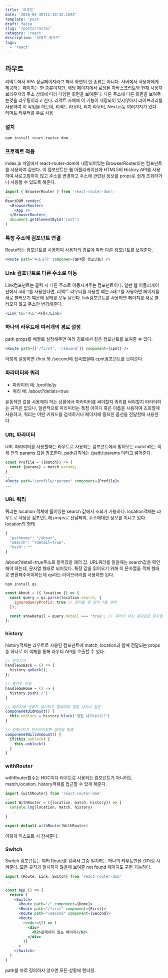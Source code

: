 ```yaml
---
title: '라우트'
date: '2020-04-30T12:10:32.169Z'
template: 'post'
draft: false
slug: '/posts/route/'
category: 'react'
description: '리액트 라우트'
tags:
  - 'react'
---
```


## 라우트

리액트에서 SPA 싱글페이지라고 해서 화면이 한 종류는 아니다. 서버에서 사용자에게 제공하는 페이지는 한 종류이지만, 해당 페이지에서 로딩된 자바스크립트와 현재 사용자 브라우저의 주소 상태에 따라 다양한 화면을 보여준다. 다른 주소에 다른 화면을 보여주는것을 라우팅이라고 한다. 리액트 자체에 이 기능이 내장되어 있지않아서 라이브러리를 사용하여 이 작업을 하는데, 리액트 라우터, 리치 라우터, Next.js등 여러가지가 있다. 리액트 라우터를 주로 사용

### 설치

```
npm install react-router-dom
```

### 프로젝트 적용

index.js 파일에서 react-router-dom에 내장되어있는 BrowserRouter라는 컴포넌트를 사용하여 감싼다. 이 컴포넌트는 웹 어플리케이션에 HTML5의 History API를 사용하여 새로고침하지 않고 주소를 변경하고 주소에 관련된 정보를 props로 쉽게 조회하거나 사용할 수 있도록 해준다.

```jsx
import { BrowserRouter } from 'react-router-dom';
...
ReactDOM.render(
  <BrowserRouter>
    <App />
  </BrowserRouter>,
  document.getElementById('root')
)
```

### 특정 주소에 컴포넌트 연결

Route라는 컴포넌트를 사용하여 사용자의 경로에 따라 다른 컴포넌트를 보여준다.

```jsx
<Route path="주소규칙" componen={보여줄 컴포넌트} />
```

### Link 컴포넌트로 다른 주소로 이동

Link컴포넌트는 클릭 시 다른 주소로 이동시켜주는 컴포넌트이다. 일반 웹 어플리케이션에서 a태그를 사용한다면, 리액트 라우터를 사용할 떄는 a태그를 사용하면 페이지를 새로 불러오기 떄문에 상태를 모두 날린다. link컴포넌트를 사용하면 페이지를 새로 불러오지 않고 주소만 변경해준다.

```jsx
<Link to="주소">내용</Link>
```

### 하나의 라우트에 여러개의 경로 설정

path props를 배열로 설정해주면 여러 경로에서 같은 컴포넌트를 보여줄 수 있다.

```jsx
<Route path={['/first', '/second']} component={cpnt} />
```

이렇게 설정하면 /first 와 /second에 접속했을떄 cpnt컴포넌트를 보여준다.

### 파라미터와 쿼리

- 파라미터 예: /profile/jy
- 쿼리 예: /about?detials=true

유동적인 값을 사용해야 하는 상황에서 파라미터를 써야할지 쿼리를 써야할지 따라야하는 규칙은 없으나, 일반적으로 파라미터는 특정 아이디 혹은 이름을 사용하여 조회할때 사용하고, 쿼리는 어떤 키워드를 검색하거나 페이지에 필요한 옵션을 전달할때 사용한다.

### URL 파라미터

URL 파라미터를 사용할때는 라우트로 사용되는 컴포넌트에서 받아오는 match라는 객체 안의 params 값을 참조한다. path규칙에는 /path/:params 이라고 넣어준다.

```jsx
const Profile = ({match}) => {
  const {params} = match.params;
}
...
<Route path="/profile/:params" component={Profile}>
...

```

### URL 쿼리

쿼리는 location 객체에 들어있는 search 값에서 조회가 가능하다. location객체는 라우트로 사용된 컴포넌트에 props로 전달되며, 주소에대한 정보를 지니고 있다.  
location의 형태

```js
{
  "pathname": "/about",
  "search": "?detail=true",
  "hash": ""
}
```

/about?detail=true주소로 들어갔을 떄의 값.
URL쿼리를 읽을때는 search값을 확인해야 하는데, 문자열 형태로 되어있다. 특정 값을 읽어오기 위해 이 문자열을 객체 형태로 변환해주어야하는데 qs라는 라이브러리를 사용하면 된다.

```
npm install qs
```

```jsx
const About = ({ location }) => {
  const query = qs.parse(location.search, {
    ignoreQueryPrefix: true // 뮨저욜 맨 앞의 ?를 생략
  });

  const showDetail = query.detail === 'true'; // 쿼리의 파싱 결과값은 문자열
};
```

### history

history객체는 라우트로 사용된 컴포넌트에 match, location과 함꼐 전달되는 props중 하나로 이 객체를 통해 라우터 API를 호출할 수 있다.

```jsx
// 뒤로가기
handleGoBack = () => {
  history.goBack();
};

// 홈으로 이동
handleGoHome = () => {
  history.push('/')
}

// 페이지에 변화가 생기려고 할때마다 정말 나가나 질문
componenetDidMount() {
  this.unblock = history.block('정말 나가시나요?')
}

// 컴포넌트가 언마운트되면 질문을 멈춤
componenetWillUnmount() {
  if(this.unblock) {
    this.unblock()
  }
}

```

### withRouter

withRouter함수는 HOC이다 라우트로 사용되는 컴포넌트가 아니어도 match,location, history객체를 접근할 수 있게 해준다.

```jsx
import {withRouter} from 'react-router-dom'
...
const WithRouter = ({location, match, history}) => {
  console.log(location, match, history)
  ...
}

export default withRouter(WithRouter)
```

이렇게 익스포트 시 감싸준다.

### Switch

Switch 컴포넌트는 여러 Route를 감싸서 그중 일치하는 하나의 라우트만을 렌더링 시켜준다. 모든 규칙과 일치하지 않을때 보여줄 not found 페이지도 구현 가능하다.

```jsx
import {Route, Link, Switch} from 'react-router-dom'
...

const App () => {
  return (
    <Switch>
      <Route path="/" component={Home}>
      <Route path="/first" component={First}>
      <Route path="/second" component={Second}>
      <Route
        render={() => (
          <div>
            <h2>존재하지 않는 페이지</h2>
          </div>
        )}
      >
    </Switch>
  )
}
```

path를 따로 정의하지 않으면 모든 상황에 렌더링.
